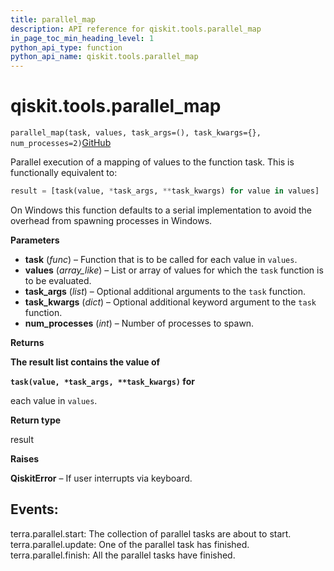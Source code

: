 ```yaml
---
title: parallel_map
description: API reference for qiskit.tools.parallel_map
in_page_toc_min_heading_level: 1
python_api_type: function
python_api_name: qiskit.tools.parallel_map
---
```


# qiskit.tools.parallel\_map

<span id="qiskit.tools.parallel_map" />

`parallel_map(task, values, task_args=(), task_kwargs={}, num_processes=2)`[GitHub](https://github.com/qiskit/qiskit/tree/stable/0.21/qiskit/tools/parallel.py "view source code")

Parallel execution of a mapping of values to the function task. This is functionally equivalent to:

```python
result = [task(value, *task_args, **task_kwargs) for value in values]
```

On Windows this function defaults to a serial implementation to avoid the overhead from spawning processes in Windows.

**Parameters**

*   **task** (*func*) – Function that is to be called for each value in `values`.
*   **values** (*array\_like*) – List or array of values for which the `task` function is to be evaluated.
*   **task\_args** (*list*) – Optional additional arguments to the `task` function.
*   **task\_kwargs** (*dict*) – Optional additional keyword argument to the `task` function.
*   **num\_processes** (*int*) – Number of processes to spawn.

**Returns**

**The result list contains the value of**

**`task(value, *task_args, **task_kwargs)` for**

each value in `values`.

**Return type**

result

**Raises**

**QiskitError** – If user interrupts via keyboard.

## Events:

terra.parallel.start: The collection of parallel tasks are about to start. terra.parallel.update: One of the parallel task has finished. terra.parallel.finish: All the parallel tasks have finished.

